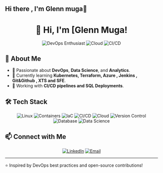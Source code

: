 ## Hi there , I'm Glenn muga👋

<!-- GitHub README with DevOps Focus -->
<h1 align="center">👋 Hi, I'm [Glenn Muga!</h1>
<p align="center">
  <img src="https://img.shields.io/badge/DevOps-Enthusiast-blue" alt="DevOps Enthusiast">
  <img src="https://img.shields.io/badge/Cloud-AWS | Azure | GCP-orange" alt="Cloud">
  <img src="https://img.shields.io/badge/CI/CD-Jenkins | GitHub Actions | GitLab CI-green" alt="CI/CD">
</p>

## 🚀 About Me
- 🔹 Passionate about **DevOps**, **Data Science**, and **Analytics**.
- 🌱 Currently learning **Kubernetes, Terraform, Azure , Jenkins , Git&Github , XTS and SFE**.
- 🔧 Working with **CI/CD pipelines and SQL Deployments**.

## 🛠️ Tech Stack
<p align="center">
  <img src="https://img.shields.io/badge/Linux-Ubuntu | CentOS-critical" alt="Linux">
  <img src="https://img.shields.io/badge/Containers-Docker | Kubernetes-blue" alt="Containers">
  <img src="https://img.shields.io/badge/Infrastructure as Code-Terraform | Ansible-success" alt="IaC">
  <img src="https://img.shields.io/badge/CI/CD-Jenkins | GitHub Actions-green" alt="CI/CD">
  <img src="https://img.shields.io/badge/Cloud-Azure | AWS-orange" alt="Cloud">
  <img src="https://img.shields.io/badge/Version Control-Git | GitHub-blue" alt="Version Control">
  <img src="https://img.shields.io/badge/Database-SQL-important" alt="Database">
  <img src="https://img.shields.io/badge/Data Science-Python | ML | AI-success" alt="Data Science">
</p>

## 📫 Connect with Me
<p align="center">
  <a href="https://www.linkedin.com/in/glenn-muga-070405/"><img src="https://img.shields.io/badge/LinkedIn-Connect-blue" alt="LinkedIn"></a>
  <a href="mailto:gmuga7@gmail.com"><img src="https://img.shields.io/badge/Email-Contact-red" alt="Email"></a>
</p>

---
⭐️ Inspired by DevOps best practices and open-source contributions!
<!--
**glennmuga/glennmuga** is a ✨ _special_ ✨ repository because its `README.md` (this file) appears on your GitHub profile.

Here are some ideas to get you started:

- 🔭 I’m currently working on ...
- 🌱 I’m currently learning ...
- 👯 I’m looking to collaborate on ...
- 🤔 I’m looking for help with ...
- 💬 Ask me about ...
- 📫 How to reach me: ...
- 😄 Pronouns: ...
- ⚡ Fun fact: ...
-->
